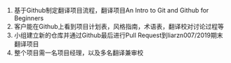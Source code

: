 

1. 基于Github制定翻译项目流程，翻译项目An Intro to Git and Github for Beginners
2. 客户能在Github上看到项目计划表，风格指南，术语表，翻译校对讨论过程等
3. 小组建立新的仓库并通过Github最后进行Pull Request到liarzn007/2019期末翻译项目 
4. 整个项目需一名项目经理，以及多名翻译兼审校

